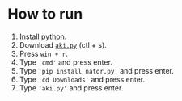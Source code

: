 # How to run

1. Install [python](https://python.org/downloads).
2. Download [`aki.py`](https://raw.githubusercontent.com/DhruvMitna/akinator/master/aki.py) (ctl + s).
3. Press `win + r`.
4. Type `'cmd'` and press enter.
5. Type `'pip install nator.py'` and press enter.
6. Type `'cd Downloads'` and press enter.
7. Type `'aki.py'` and press enter.